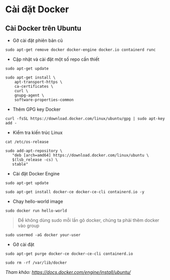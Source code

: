 # Cài đặt Docker

## Cài Docker trên Ubuntu

- Gỡ cài đặt phiên bản cũ

```
sudo apt-get remove docker docker-engine docker.io containerd runc
```

- Cập nhật và cài đặt một số repo cần thiết

```
sudo apt-get update

sudo apt-get install \
    apt-transport-https \
    ca-certificates \
    curl \
    gnupg-agent \
    software-properties-common
```

- Thêm GPG key Docker

```
curl -fsSL https://download.docker.com/linux/ubuntu/gpg | sudo apt-key add -
```

- Kiểm tra kiến trúc Linux
  
```
cat /etc/os-release

sudo add-apt-repository \
   "deb [arch=amd64] https://download.docker.com/linux/ubuntu \
   $(lsb_release -cs) \
   stable"
```   

- Cài đặt Docker Engine

```
sudo apt-get update

sudo apt-get install docker-ce docker-ce-cli containerd.io -y
```

- Chạy hello-world image

```
sudo docker run hello-world
```

> Để không dùng sudo mỗi lần gõ docker, chúng ta phải thêm docker vào group 

```
sudo usermod -aG docker your-user
```

- Gỡ cài đặt

```
sudo apt-get purge docker-ce docker-ce-cli containerd.io

sudo rm -rf /var/lib/docker
```

*Tham khảo: https://docs.docker.com/engine/install/ubuntu/*

